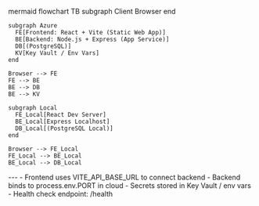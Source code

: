 mermaid
flowchart TB
    subgraph Client
      Browser
    end

    subgraph Azure
      FE[Frontend: React + Vite (Static Web App)]
      BE[Backend: Node.js + Express (App Service)]
      DB[(PostgreSQL)]
      KV[Key Vault / Env Vars]
    end

    Browser --> FE
    FE --> BE
    BE --> DB
    BE --> KV

    subgraph Local
      FE_Local[React Dev Server]
      BE_Local[Express Localhost]
      DB_Local[(PostgreSQL Local)]
    end

    Browser --> FE_Local
    FE_Local --> BE_Local
    BE_Local --> DB_Local
--- - Frontend uses VITE_API_BASE_URL to connect backend - Backend binds to process.env.PORT in cloud - Secrets stored in Key Vault / env vars - Health check endpoint: /health
